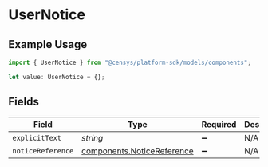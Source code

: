 # UserNotice

## Example Usage

```typescript
import { UserNotice } from "@censys/platform-sdk/models/components";

let value: UserNotice = {};
```

## Fields

| Field                                                                    | Type                                                                     | Required                                                                 | Description                                                              |
| ------------------------------------------------------------------------ | ------------------------------------------------------------------------ | ------------------------------------------------------------------------ | ------------------------------------------------------------------------ |
| `explicitText`                                                           | *string*                                                                 | :heavy_minus_sign:                                                       | N/A                                                                      |
| `noticeReference`                                                        | [components.NoticeReference](../../models/components/noticereference.md) | :heavy_minus_sign:                                                       | N/A                                                                      |